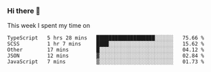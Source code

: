 ### Hi there 👋

<!--
**qiruohan/qiruohan** is a ✨ _special_ ✨ repository because its `README.md` (this file) appears on your GitHub profile.

Here are some ideas to get you started:

- 🔭 I’m currently working on ...
- 🌱 I’m currently learning ...
- 👯 I’m looking to collaborate on ...
- 🤔 I’m looking for help with ...
- 💬 Ask me about ...
- 📫 How to reach me: ...
- 😄 Pronouns: ...
- ⚡ Fun fact: ...
-->

This week I spent my time on 
<!--START_SECTION:waka-->
```text
TypeScript   5 hrs 28 mins   ███████████████████░░░░░░   75.66 % 
SCSS         1 hr 7 mins     ████░░░░░░░░░░░░░░░░░░░░░   15.62 % 
Other        17 mins         █░░░░░░░░░░░░░░░░░░░░░░░░   04.12 % 
JSON         12 mins         ▓░░░░░░░░░░░░░░░░░░░░░░░░   02.84 % 
JavaScript   7 mins          ▒░░░░░░░░░░░░░░░░░░░░░░░░   01.73 % 
```
<!--END_SECTION:waka-->
